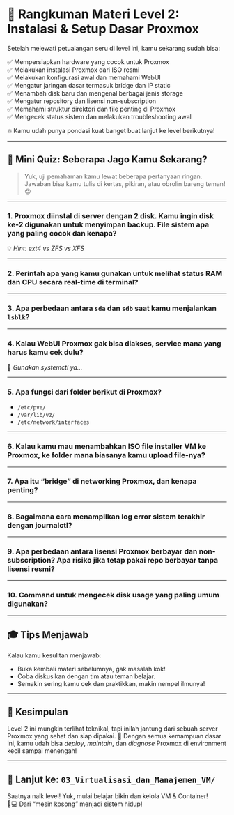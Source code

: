 # 🎯 Rangkuman Materi Level 2: Instalasi & Setup Dasar Proxmox

Setelah melewati petualangan seru di level ini, kamu sekarang sudah bisa:

✅ Mempersiapkan hardware yang cocok untuk Proxmox  
✅ Melakukan instalasi Proxmox dari ISO resmi  
✅ Melakukan konfigurasi awal dan memahami WebUI  
✅ Mengatur jaringan dasar termasuk bridge dan IP static  
✅ Menambah disk baru dan mengenal berbagai jenis storage  
✅ Mengatur repository dan lisensi non-subscription  
✅ Memahami struktur direktori dan file penting di Proxmox  
✅ Mengecek status sistem dan melakukan troubleshooting awal

🔥 Kamu udah punya pondasi kuat banget buat lanjut ke level berikutnya!

---

## 🧠 Mini Quiz: Seberapa Jago Kamu Sekarang?

> Yuk, uji pemahaman kamu lewat beberapa pertanyaan ringan. Jawaban bisa kamu tulis di kertas, pikiran, atau obrolin bareng teman! 😉

---

### 1. **Proxmox diinstal di server dengan 2 disk. Kamu ingin disk ke-2 digunakan untuk menyimpan backup. File sistem apa yang paling cocok dan kenapa?**  
💡 *Hint: ext4 vs ZFS vs XFS*

---

### 2. **Perintah apa yang kamu gunakan untuk melihat status RAM dan CPU secara real-time di terminal?**

---

### 3. **Apa perbedaan antara `sda` dan `sdb` saat kamu menjalankan `lsblk`?**

---

### 4. **Kalau WebUI Proxmox gak bisa diakses, service mana yang harus kamu cek dulu?**  
🔧 *Gunakan systemctl ya...*

---

### 5. **Apa fungsi dari folder berikut di Proxmox?**

- `/etc/pve/`
- `/var/lib/vz/`
- `/etc/network/interfaces`

---

### 6. **Kalau kamu mau menambahkan ISO file installer VM ke Proxmox, ke folder mana biasanya kamu upload file-nya?**

---

### 7. **Apa itu “bridge” di networking Proxmox, dan kenapa penting?**

---

### 8. **Bagaimana cara menampilkan log error sistem terakhir dengan journalctl?**

---

### 9. **Apa perbedaan antara lisensi Proxmox berbayar dan non-subscription? Apa risiko jika tetap pakai repo berbayar tanpa lisensi resmi?**

---

### 10. **Command untuk mengecek disk usage yang paling umum digunakan?**

---

## 🎓 Tips Menjawab

Kalau kamu kesulitan menjawab:
- Buka kembali materi sebelumnya, gak masalah kok!
- Coba diskusikan dengan tim atau teman belajar.
- Semakin sering kamu cek dan praktikkan, makin nempel ilmunya!

---

## 📌 Kesimpulan

Level 2 ini mungkin terlihat teknikal, tapi inilah jantung dari sebuah server Proxmox yang sehat dan siap dipakai. 💪 Dengan semua kemampuan dasar ini, kamu udah bisa *deploy*, *maintain*, dan *diagnose* Proxmox di environment kecil sampai menengah!

---

## 🚀 Lanjut ke: `03_Virtualisasi_dan_Manajemen_VM/`  
Saatnya naik level! Yuk, mulai belajar bikin dan kelola VM & Container!  
🔧💻 Dari “mesin kosong” menjadi sistem hidup!


